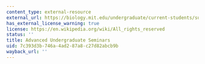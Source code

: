 ```yaml
---
content_type: external-resource
external_url: https://biology.mit.edu/undergraduate/current-students/subject-offerings/advanced-undergraduate-seminars/
has_external_license_warning: true
license: https://en.wikipedia.org/wiki/All_rights_reserved
status: ''
title: Advanced Undergraduate Seminars
uid: 7c393d3b-746a-4ad2-87a8-c27d82abcb9b
wayback_url: ''
---
```

